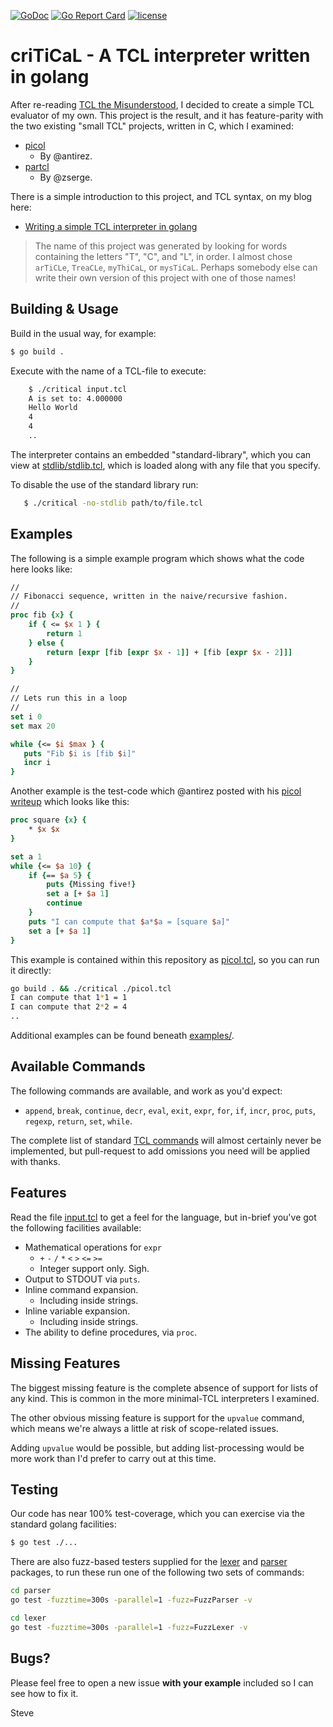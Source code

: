 [![GoDoc](https://img.shields.io/static/v1?label=godoc&message=reference&color=blue)](https://pkg.go.dev/github.com/skx/critical)
[![Go Report Card](https://goreportcard.com/badge/github.com/skx/critical)](https://goreportcard.com/report/github.com/skx/critical)
[![license](https://img.shields.io/github/license/skx/critical.svg)](https://github.com/skx/critical/blob/master/LICENSE)


# criTiCaL - A TCL interpreter written in golang

After re-reading [TCL the Misunderstood](http://antirez.com/articoli/tclmisunderstood.html), I decided to create a simple TCL evaluator of my own.  This project is the result, and it has feature-parity with the two existing "small TCL" projects, written in C, which I examined:

* [picol](http://oldblog.antirez.com/page/picol.html)
  - By @antirez.
* [partcl](https://zserge.com/posts/tcl-interpreter/)
  - By @zserge.

There is a simple introduction to this project, and TCL syntax, on my blog here:

* [Writing a simple TCL interpreter in golang](https://blog.steve.fi/writing_a_simple_tcl_interpreter_in_golang.html)


> The name of this project was generated by looking for words containing the letters "T", "C", and "L", in order.  I almost chose `arTiCLe`, `TreaCLe`, `myThiCaL`, or `mysTiCaL`.
> Perhaps somebody else can write their own version of this project with one of those names!



## Building & Usage

Build in the usual way, for example:

```sh
$ go build .
```

Execute with the name of a TCL-file to execute:

```sh
    $ ./critical input.tcl
    A is set to: 4.000000
    Hello World
    4
    4
    ..
```

The interpreter contains an embedded "standard-library", which you can view at [stdlib/stdlib.tcl](stdlib/stdlib.tcl), which is loaded along with any file that you specify.

To disable the use of the standard library run:

```sh
   $ ./critical -no-stdlib path/to/file.tcl
```



## Examples

The following is a simple example program which shows what the code here looks like:


```tcl
//
// Fibonacci sequence, written in the naive/recursive fashion.
//
proc fib {x} {
    if { <= $x 1 } {
        return 1
    } else {
        return [expr [fib [expr $x - 1]] + [fib [expr $x - 2]]]
    }
}

//
// Lets run this in a loop
//
set i 0
set max 20

while {<= $i $max } {
   puts "Fib $i is [fib $i]"
   incr i
}

```

Another example is the test-code which @antirez posted with his [picol writeup](http://oldblog.antirez.com/page/picol.html) which looks like this:

```tcl
proc square {x} {
    * $x $x
}

set a 1
while {<= $a 10} {
    if {== $a 5} {
        puts {Missing five!}
        set a [+ $a 1]
        continue
    }
    puts "I can compute that $a*$a = [square $a]"
    set a [+ $a 1]
}
```

This example is contained within this repository as [picol.tcl](picol.tcl), so you can run it directly:

```sh
go build . && ./critical ./picol.tcl
I can compute that 1*1 = 1
I can compute that 2*2 = 4
..
```

Additional examples can be found beneath [examples/](examples/).



## Available Commands

The following commands are available, and work as you'd expect:

* `append`, `break`, `continue`, `decr`, `eval`, `exit`, `expr`, `for`, `if`, `incr`, `proc`, `puts`, `regexp`, `return`, `set`, `while`.

The complete list of standard [TCL commands](https://www.tcl.tk/man/tcl/TclCmd/contents.html) will almost certainly never be implemented, but pull-request to add omissions you need will be applied with thanks.



## Features

Read the file [input.tcl](input.tcl) to get a feel for the language, but in-brief you've got the following facilities available:

* Mathematical operations for `expr`
  * `+` `-` `/` `*` `<` `>` `<=` `>=`
  * Integer support only.  Sigh.
* Output to STDOUT via `puts`.
* Inline command expansion.
  * Including inside strings.
* Inline variable expansion.
  * Including inside strings.
* The ability to define procedures, via `proc`.



## Missing Features

The biggest missing feature is the complete absence of support for lists of any kind.  This is common in the more minimal-TCL interpreters I examined.

The other obvious missing feature is support for the `upvalue` command, which means we're always a little at risk of scope-related issues.

Adding `upvalue` would be possible, but adding list-processing would be more work than I'd prefer to carry out at this time.



## Testing

Our code has near 100% test-coverage, which you can exercise via the standard golang facilities:

```sh
$ go test ./...
```

There are also fuzz-based testers supplied for the [lexer](lexer/) and [parser](parser/) packages, to run these run one of the following two sets of commands:

```sh
cd parser
go test -fuzztime=300s -parallel=1 -fuzz=FuzzParser -v
```

```sh
cd lexer
go test -fuzztime=300s -parallel=1 -fuzz=FuzzLexer -v

```


## Bugs?

Please feel free to open a new issue **with your example** included so I can see how to fix it.


Steve
